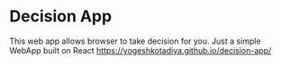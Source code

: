 # Decision App

This web app allows browser to take decision for you.
Just a simple WebApp built on React
https://yogeshkotadiya.github.io/decision-app/

